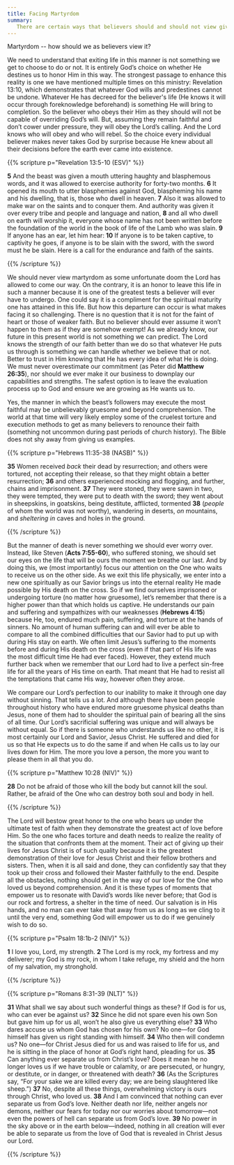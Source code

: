 ```yaml
---
title: Facing Martyrdom
summary: 
   There are certain ways that believers should and should not view giving up their lives for Jesus Christ. I discuss them on this page. 
---
```


Martyrdom -- how should we as believers view it?

We need to understand that exiting life in this manner is not something we get to choose to do or not. It is entirely God’s choice on whether He destines us to honor Him in this way. The strongest passage to enhance this reality is one we have mentioned multiple times on this ministry: Revelation 13:10, which demonstrates that whatever God wills and predestines cannot be undone. Whatever He has decreed for the believer's life (He knows it will occur through foreknowledge beforehand) is something He will bring to completion. So the believer who obeys their Him as they should will not be capable of overriding God’s will. But, assuming they remain faithful and don’t cower under pressure, they will obey the Lord’s calling. And the Lord knows who will obey and who will rebel. So the choice every individual believer makes never takes God by surprise because He knew about all their decisions before the earth ever came into existence. 

{{% scripture p="Revelation 13:5-10 (ESV)" %}} 

**5** And the beast was given a mouth uttering haughty and blasphemous words, and it was allowed to exercise authority for forty-two months. **6** It opened its mouth to utter blasphemies against God, blaspheming his name and his dwelling, that is, those who dwell in heaven. **7** Also it was allowed to make war on the saints and to conquer them. And authority was given it over every tribe and people and language and nation, **8** and all who dwell on earth will worship it, everyone whose name has not been written before the foundation of the world in the book of life of the Lamb who was slain. **9** If anyone has an ear, let him hear: **10** If anyone is to be taken captive, to captivity he goes, if anyone is to be slain with the sword, with the sword must he be slain. Here is a call for the endurance and faith of the saints.                           

{{% /scripture %}} 

We should never view martyrdom as some unfortunate doom the Lord has allowed to come our way. On the contrary, it is an honor to leave this life in such a manner because it is one of the greatest tests a believer will ever have to undergo. One could say it is a compliment for the spiritual maturity one has attained in this life. But how this departure can occur is what makes facing it so challenging. There is no question that it is not for the faint of heart or those of weaker faith. But no believer should ever assume it won’t happen to them as if they are somehow exempt! As we already know, our future in this present world is not something we can predict. The Lord knows the strength of our faith better than we do so that whatever He puts us through is something we can handle whether we believe that or not. Better to trust in Him knowing that He has every idea of what He is doing. We must never overestimate our commitment (as Peter did **Matthew 26:35**), nor should we ever make it our business to downplay our capabilities and strengths. The safest option is to leave the evaluation process up to God and ensure we are growing as He wants us to. 

Yes, the manner in which the beast’s followers may execute the most faithful may be unbelievably gruesome and beyond comprehension. The world at that time will very likely employ some of the cruelest torture and execution methods to get as many believers to renounce their faith (something not uncommon during past periods of church history). The Bible does not shy away from giving us examples. 

{{% scripture p="Hebrews 11:35-38 (NASB)" %}} 

**35** Women received *back* their dead by resurrection; and others were tortured, not accepting their release, so that they might obtain a better resurrection; **36** and others experienced mocking and flogging, and further, chains and imprisonment. **37** They were stoned, they were sawn in two, they were tempted, they were put to death with the sword; they went about in sheepskins, in goatskins, being destitute, afflicted, tormented **38** (*people* of whom the world was not worthy), wandering in deserts, *on* mountains, and *sheltering in* caves and holes in the ground.                                                                     

{{% /scripture %}} 

But the manner of death is never something we should ever worry over. Instead, like Steven (**Acts 7:55-60**), who suffered stoning, we should set our eyes on the life that will be ours the moment we breathe our last. And by doing this, we (most importantly) focus our attention on the One who waits to receive us on the other side. As we exit this life physically, we enter into a new one spiritually as our Savior brings us into the eternal reality He made possible by His death on the cross. So if we find ourselves imprisoned or undergoing torture (no matter how gruesome), let’s remember that there is a higher power than that which holds us captive. He understands our pain and suffering and sympathizes with our weaknesses (**Hebrews 4:15**) because He, too, endured much pain, suffering, and torture at the hands of sinners. No amount of human suffering can and will ever be able to compare to all the combined difficulties that our Savior had to put up with during His stay on earth. We often limit Jesus’s suffering to the moments before and during His death on the cross (even if that part of His life was the most difficult time He had ever faced). However, they extend much further back when we remember that our Lord had to live a perfect sin-free life for all the years of His time on earth. That meant that He had to resist all the temptations that came His way, however often they arose. 

We compare our Lord’s perfection to our inability to make it through one day without sinning. That tells us a lot. And although there have been people throughout history who have endured more gruesome physical deaths than Jesus, none of them had to shoulder the spiritual pain of bearing all the sins of all time. Our Lord’s sacrificial suffering was unique and will always be without equal. So if there is someone who understands us like no other, it is most certainly our Lord and Savior, Jesus Christ. He suffered and died for us so that He expects us to do the same if and when He calls us to lay our lives down for Him. The more you love a person, the more you want to please them in all that you do. 

{{% scripture p="Matthew 10:28 (NIV)" %}} 

**28** Do not be afraid of those who kill the body but cannot kill the soul. Rather, be afraid of the One who can destroy both soul and body in hell.                      

{{% /scripture %}} 

The Lord will bestow great honor to the one who bears up under the ultimate test of faith when they demonstrate the greatest act of love before Him. So the one who faces torture and death needs to realize the reality of the situation that confronts them at the moment. Their act of giving up their lives for Jesus Christ is of such quality because it is the greatest demonstration of their love for Jesus Christ and their fellow brothers and sisters. Then, when it is all said and done, they can confidently say that they took up their cross and followed their Master faithfully to the end. Despite all the obstacles, nothing should get in the way of our love for the One who loved us beyond comprehension. And it is these types of moments that empower us to resonate with David’s words like never before; that God is our rock and fortress, a shelter in the time of need. Our salvation is in His hands, and no man can ever take that away from us as long as we cling to it until the very end, something God will empower us to do if we genuinely wish to do so. 

{{% scripture p="Psalm 18:1b-2 (NIV)" %}} 

**1** I love you, Lord, my strength. **2** The Lord is my rock, my fortress and my deliverer; my God is my rock, in whom I take refuge, my shield and the horn of my salvation, my stronghold.                             

{{% /scripture %}} 

{{% scripture p="Romans 8:31-39 (NLT)" %}} 

**31** What shall we say about such wonderful things as these? If God is for us, who can ever be against us? **32** Since he did not spare even his own Son but gave him up for us all, won’t he also give us everything else? **33** Who dares accuse us whom God has chosen for his own? No one—for God himself has given us right standing with himself. **34** Who then will condemn us? No one—for Christ Jesus died for us and was raised to life for us, and he is sitting in the place of honor at God’s right hand, pleading for us. **35** Can anything ever separate us from Christ’s love? Does it mean he no longer loves us if we have trouble or calamity, or are persecuted, or hungry, or destitute, or in danger, or threatened with death? **36** (As the Scriptures say, “For your sake we are killed every day; we are being slaughtered like sheep.”) **37** No, despite all these things, overwhelming victory is ours through Christ, who loved us. **38** And I am convinced that nothing can ever separate us from God’s love. Neither death nor life, neither angels nor demons, neither our fears for today nor our worries about tomorrow—not even the powers of hell can separate us from God’s love. **39** No power in the sky above or in the earth below—indeed, nothing in all creation will ever be able to separate us from the love of God that is revealed in Christ Jesus our Lord.                                                            

{{% /scripture %}} 